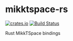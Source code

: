 # mikktspace-rs
[![crates.io](https://img.shields.io/crates/v/mikktspace.svg)](https://crates.io/crates/mikktspace)
[![Build Status](https://travis-ci.org/bwasty/mikktspace-rs.svg?branch=master)](https://travis-ci.org/bwasty/mikktspace-rs)

Rust MikkTSpace bindings
